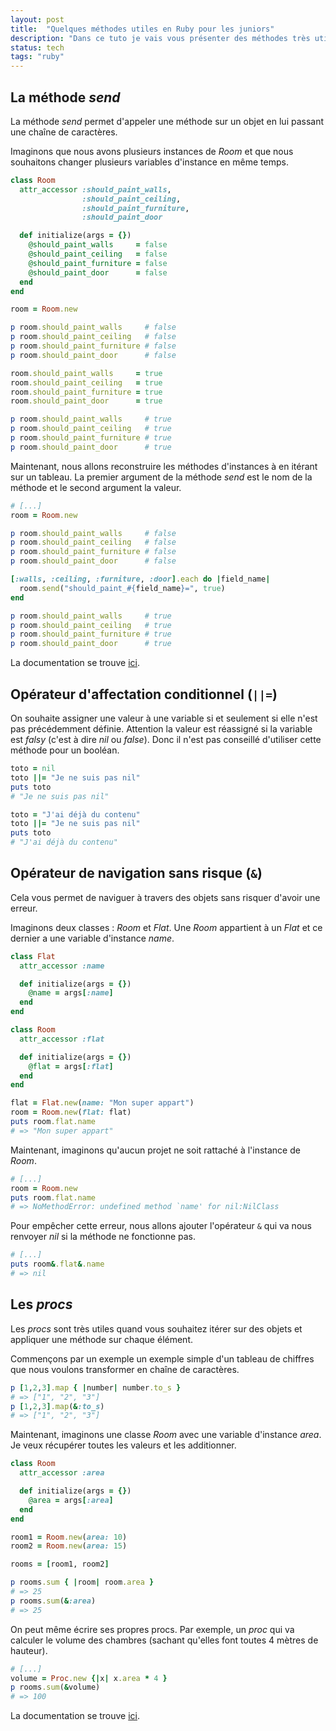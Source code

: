 ```yaml
---
layout: post
title:  "Quelques méthodes utiles en Ruby pour les juniors"
description: "Dans ce tuto je vais vous présenter des méthodes très utiles que j'utilise tous les jours en Ruby"
status: tech
tags: "ruby"
---
```


## La méthode *send*

La méthode *send* permet d'appeler une méthode sur un objet en lui passant une chaîne de caractères.

Imaginons que nous avons plusieurs instances de *Room* et que nous souhaitons changer plusieurs variables d'instance en même temps.

```ruby
class Room
  attr_accessor :should_paint_walls,
                :should_paint_ceiling,
                :should_paint_furniture,
                :should_paint_door

  def initialize(args = {})
    @should_paint_walls     = false
    @should_paint_ceiling   = false
    @should_paint_furniture = false
    @should_paint_door      = false
  end
end

room = Room.new

p room.should_paint_walls     # false
p room.should_paint_ceiling   # false
p room.should_paint_furniture # false
p room.should_paint_door      # false

room.should_paint_walls     = true
room.should_paint_ceiling   = true
room.should_paint_furniture = true
room.should_paint_door      = true

p room.should_paint_walls     # true
p room.should_paint_ceiling   # true
p room.should_paint_furniture # true
p room.should_paint_door      # true
```

Maintenant, nous allons reconstruire les méthodes d'instances à en itérant sur un tableau. La premier argument de la méthode *send* est le nom de la méthode et le second argument la valeur.

```ruby
# [...]
room = Room.new

p room.should_paint_walls     # false
p room.should_paint_ceiling   # false
p room.should_paint_furniture # false
p room.should_paint_door      # false

[:walls, :ceiling, :furniture, :door].each do |field_name|
  room.send("should_paint_#{field_name}=", true)
end

p room.should_paint_walls     # true
p room.should_paint_ceiling   # true
p room.should_paint_furniture # true
p room.should_paint_door      # true
```

La documentation se trouve <a href="https://apidock.com/ruby/Object/send" class="underlined" target="_blank">ici</a>.


## Opérateur d'affectation conditionnel (`||=`)

On souhaite assigner une valeur à une variable si et seulement si elle n'est pas précédemment définie.
Attention la valeur est réassigné si la variable est *falsy* (c'est à dire *nil* ou *false*).
Donc il n'est pas conseillé d'utiliser cette méthode pour un booléan.

```ruby
toto = nil
toto ||= "Je ne suis pas nil"
puts toto
# "Je ne suis pas nil"

toto = "J'ai déjà du contenu"
toto ||= "Je ne suis pas nil"
puts toto
# "J'ai déjà du contenu"
```

## Opérateur de navigation sans risque (`&`)

Cela vous permet de naviguer à travers des objets sans risquer d'avoir une erreur.

Imaginons deux classes : *Room* et *Flat*.
Une *Room* appartient à un *Flat* et ce dernier a une variable d'instance *name*.

```ruby
class Flat
  attr_accessor :name

  def initialize(args = {})
    @name = args[:name]
  end
end

class Room
  attr_accessor :flat

  def initialize(args = {})
    @flat = args[:flat]
  end
end

flat = Flat.new(name: "Mon super appart")
room = Room.new(flat: flat)
puts room.flat.name
# => "Mon super appart"
```

Maintenant, imaginons qu'aucun projet ne soit rattaché à l'instance de *Room*.

```ruby
# [...]
room = Room.new
puts room.flat.name
# => NoMethodError: undefined method `name' for nil:NilClass
```

Pour empêcher cette erreur, nous allons ajouter l'opérateur `&` qui va nous renvoyer *nil* si la méthode ne fonctionne pas.

```ruby
# [...]
puts room&.flat&.name
# => nil
```

## Les *procs*

Les *procs* sont très utiles quand vous souhaitez itérer sur des objets et appliquer une méthode sur chaque élément.

Commençons par un exemple un exemple simple d'un tableau de chiffres que nous voulons transformer en chaîne de caractères.

```ruby
p [1,2,3].map { |number| number.to_s }
# => ["1", "2", "3"]
p [1,2,3].map(&:to_s)
# => ["1", "2", "3"]
```

Maintenant, imaginons une classe *Room* avec une variable d'instance *area*.
Je veux récupérer toutes les valeurs et les additionner.

```ruby
class Room
  attr_accessor :area

  def initialize(args = {})
    @area = args[:area]
  end
end

room1 = Room.new(area: 10)
room2 = Room.new(area: 15)

rooms = [room1, room2]

p rooms.sum { |room| room.area }
# => 25
p rooms.sum(&:area)
# => 25
```

On peut même écrire ses propres procs.
Par exemple, un *proc* qui va calculer le volume des chambres
(sachant qu'elles font toutes 4 mètres de hauteur).

```ruby
# [...]
volume = Proc.new {|x| x.area * 4 }
p rooms.sum(&volume)
# => 100
```

La documentation se trouve <a href="https://ruby-doc.org/core-2.7.1/Proc.html" class="underlined" target="_blank">ici</a>.
